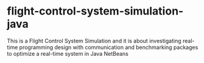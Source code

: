 #  flight-control-system-simulation-java
 This is a Flight Control System Simulation and it is about investigating real-time programming design with communication and benchmarking packages to optimize a real-time system in Java NetBeans
